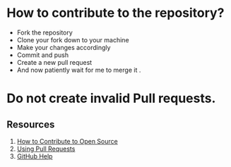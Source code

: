 # How to contribute to the repository?
* Fork the repository
* Clone your fork down to your machine 
* Make your changes accordingly
* Commit and push
* Create a new pull request
* And now patiently wait for me to merge it .
# Do not create invalid Pull requests.

## Resources

1. [How to Contribute to Open Source](https://opensource.guide/how-to-contribute/)
2. [Using Pull Requests](https://help.github.com/articles/about-pull-requests/)
3. [GitHub Help](https://help.github.com/)
